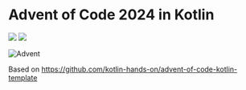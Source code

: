 # Advent of Code 2024 in Kotlin

![](https://img.shields.io/badge/day%20📅-7-blue) ![](https://img.shields.io/badge/stars%20⭐-12-yellow)

![Advent](https://www.pixelmancer.com.br/projects/advent-of-code.jpg)

Based on https://github.com/kotlin-hands-on/advent-of-code-kotlin-template

